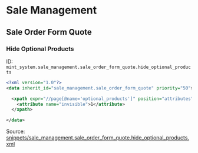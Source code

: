 # Sale Management
## Sale Order Form Quote  
### Hide Optional Products  
ID: `mint_system.sale_management.sale_order_form_quote.hide_optional_products`  
```xml
<?xml version="1.0"?>
<data inherit_id="sale_management.sale_order_form_quote" priority="50">

  <xpath expr="//page[@name='optional_products']" position="attributes">
    <attribute name="invisible">1</attribute>
  </xpath>

</data>
```
Source: [snippets/sale_management.sale_order_form_quote.hide_optional_products.xml](https://github.com/Mint-System/Odoo-Build/tree/14.0/snippets/sale_management.sale_order_form_quote.hide_optional_products.xml)

